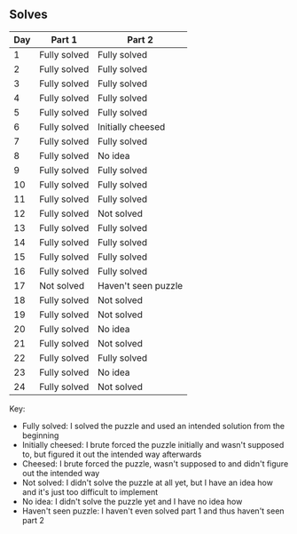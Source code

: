 ## Solves

| Day | Part 1  | Part 2  |
|-----|---------|---------|
| 1   | Fully solved | Fully solved        |
| 2   | Fully solved | Fully solved        |
| 3   | Fully solved | Fully solved        |
| 4   | Fully solved | Fully solved        |
| 5   | Fully solved | Fully solved        |
| 6   | Fully solved | Initially cheesed   |
| 7   | Fully solved | Fully solved        |
| 8   | Fully solved | No idea             |
| 9   | Fully solved | Fully solved        |
| 10  | Fully solved | Fully solved        |
| 11  | Fully solved | Fully solved        |
| 12  | Fully solved | Not solved          |
| 13  | Fully solved | Fully solved        |
| 14  | Fully solved | Fully solved        |
| 15  | Fully solved | Fully solved        |
| 16  | Fully solved | Fully solved        |
| 17  | Not solved   | Haven't seen puzzle |
| 18  | Fully solved | Not solved          |
| 19  | Fully solved | Not solved          |
| 20  | Fully solved | No idea             |
| 21  | Fully solved | Not solved          |
| 22  | Fully solved | Fully solved        |
| 23  | Fully solved | No idea             |
| 24  | Fully solved | Not solved          |

Key:
- Fully solved: I solved the puzzle and used an intended solution from the beginning
- Initially cheesed: I brute forced the puzzle initially and wasn't supposed to, but figured it out the intended way afterwards
- Cheesed: I brute forced the puzzle, wasn't supposed to and didn't figure out the intended way
- Not solved: I didn't solve the puzzle at all yet, but I have an idea how and it's just too difficult to implement
- No idea: I didn't solve the puzzle yet and I have no idea how
- Haven't seen puzzle: I haven't even solved part 1 and thus haven't seen part 2